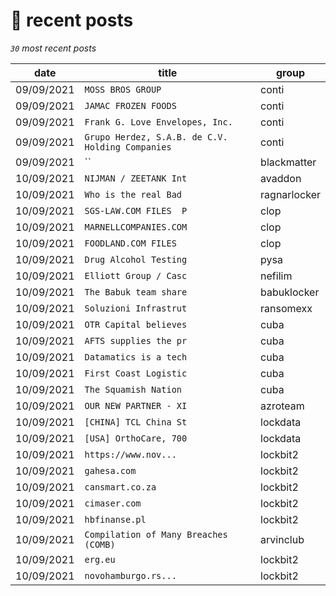 # 📰 recent posts

_`30` most recent posts_

| date | title | group |
|---|---|---|
| 09/09/2021 | `MOSS BROS GROUP` | conti |
| 09/09/2021 | `JAMAC FROZEN FOODS` | conti |
| 09/09/2021 | `Frank G. Love Envelopes, Inc.` | conti |
| 09/09/2021 | `Grupo Herdez, S.A.B. de C.V. Holding Companies` | conti |
| 09/09/2021 | `` | blackmatter |
| 10/09/2021 | `NIJMAN / ZEETANK Int` | avaddon |
| 10/09/2021 | `Who is the real Bad ` | ragnarlocker |
| 10/09/2021 | `SGS-LAW.COM FILES  P` | clop |
| 10/09/2021 | `MARNELLCOMPANIES.COM` | clop |
| 10/09/2021 | `FOODLAND.COM FILES  ` | clop |
| 10/09/2021 | `Drug Alcohol Testing` | pysa |
| 10/09/2021 | `Elliott Group / Casc` | nefilim |
| 10/09/2021 | `The Babuk team share` | babuklocker |
| 10/09/2021 | `Soluzioni Infrastrut` | ransomexx |
| 10/09/2021 | `OTR Capital believes` | cuba |
| 10/09/2021 | `AFTS supplies the pr` | cuba |
| 10/09/2021 | `Datamatics is a tech` | cuba |
| 10/09/2021 | `First Coast Logistic` | cuba |
| 10/09/2021 | `The Squamish Nation ` | cuba |
| 10/09/2021 | `OUR NEW PARTNER - XI` | azroteam |
| 10/09/2021 | `[CHINA] TCL China St` | lockdata |
| 10/09/2021 | `[USA] OrthoCare, 700` | lockdata |
| 10/09/2021 | `https://www.nov... ` | lockbit2 |
| 10/09/2021 | `gahesa.com ` | lockbit2 |
| 10/09/2021 | `cansmart.co.za ` | lockbit2 |
| 10/09/2021 | `cimaser.com ` | lockbit2 |
| 10/09/2021 | `hbfinanse.pl ` | lockbit2 |
| 10/09/2021 | `Compilation of Many Breaches (COMB)` | arvinclub |
| 10/09/2021 | `erg.eu ` | lockbit2 |
| 10/09/2021 | `novohamburgo.rs... ` | lockbit2 |
